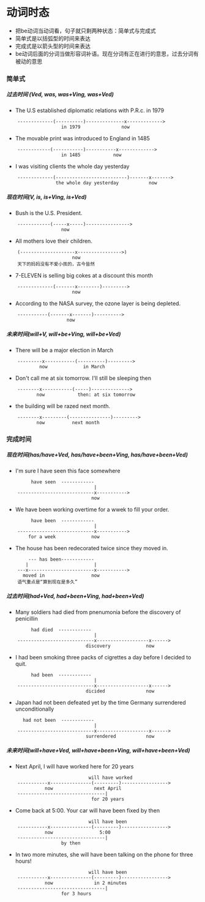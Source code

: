 # 动词时态

-  把be动词当动词看，句子就只剩两种状态：简单式与完成式
-  简单式是以括弧型的时间来表达
-  完成式是以箭头型的时间来表达
-  be动词后面的分词当做形容词补语。现在分词有正在进行的意思，过去分词有被动的意思

### 简单式

##### 过去时间 (Ved, was, was+Ving, was+Ved)
- The U.S established diplomatic relations with P.R.c. in 1979

```
    -------------(----------)--------------x------------->
                    in 1979               now
```

- The movable print was introduced to England in 1485

```
    ------------(-----------)-----------x------------->
                    in 1485            now
```

- I was visiting clients the whole day yesterday

```
    -------------(--------------------------)-------x------->
                  the whole day yesterday           now
```

##### 现在时间(V, is, is+Ving, is+Ved)
- Bush is the U.S. President.

```
    ------------(-----x-----)---------------->
                    now
```

- All mothers love their children.

```
    (--------------------x---------------->)
                        now
    天下的妈妈没有不爱小孩的，古今皆然
```

- 7-ELEVEN is selling big cokes at a discount this month

```
    -------------(-------x--------)--------->
                        now
```

- According to the NASA survey, the ozone layer is being depleted.

```
    -----------(-------x-------)---------->
                      now
```

##### 未来时间(will+V, will+be+Ving, will+be+Ved)
- There will be a major election in March

```
    ---------x-----------(----------)--------->
            now             in March
```

- Don't call me at six tomorrow. I'll still be sleeping then

```
    --------x-----------(-----)-------------->
           now            then: at six tomorrow
```

- the building will be razed next month.

```
    --------x---------(---------------)--------->
           now          next month
```


### 完成时间
##### 现在时间(has/have+Ved, has/have+been+Ving, has/have+been+Ved)
- I'm sure I have seen this face somewhere

```
         have seen  ------------
                                |
    ----------------------------x----------->
                               now
```

- We have been working overtime for a wwek to fill your order.

```
         have been  ------------
                                |
    ----------------------------x----------->
        for a week             now
```

- The house has been redecorated twice since they moved in.

```
        --- has been------------
       |                        |
    ---x------------------------x----------->
      moved in                 now
    语气重点是“算到现在是多久” 
```

##### 过去时间(had+Ved, had+been+Ving, had+been+Ved)
- Many soldiers had died from pnenumonia before the discovery of penicillin

```
         had died  ------------
                                |
    ----------------------------x-------------------x------>
                             discovery             now
```

- I had been smoking three packs of cigrettes a day before I decided to quit.

```
         had been  ------------
                                |
    ----------------------------x-------------------x------>
                             dicided               now
```

- Japan had not been defeated yet by the time Germany surrendered unconditionally

```
      had not been  ------------
                                |
    ----------------------------x-------------------x------>
                             surrendered           now
```

##### 未来时间(will+have+Ved, will+have+been+Ving, will+have+been+Ved)
- Next April, I will have worked here for 20 years

```
                              will have worked
    -----------x---------------(---------)----------------->
              now               next April
    --------------------------------|
                               for 20 years
```

- Come back at 5:00. Your car will have been fixed by then

```
                              will have been
    -----------x---------------(---------)----------------->
              now                 5:00
    --------------------------------|
                    by then 
```

- In two more minutes, she will have been talking on the phone for three hours!

```
                              will have been
    -----------x---------------(---------)----------------->
              now               in 2 minutes
    --------------------------------|
                    for 3 hours
```
